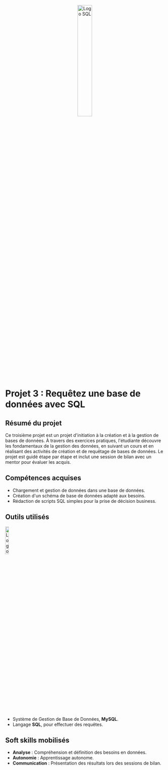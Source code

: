 <p align="center">
  <img src="https://github.com/user-attachments/assets/9c44e5af-30be-4359-9a0a-2690a338b366" alt="Logo SQL" width= 30% />
<p>
  
# Projet 3 : Requêtez une base de données avec SQL

## Résumé du projet
Ce troisième projet est un projet d'initiation à la création et à la gestion de bases de données. À travers des
exercices pratiques, l'étudiante découvre les fondamentaux de la gestion des données, en suivant un cours et en
réalisant des activités de création et de requêtage de bases de données. Le projet est guidé étape par étape et 
inclut une session de bilan avec un mentor pour évaluer les acquis.

## Compétences acquises
- Chargement et gestion de données dans une base de données.
- Création d'un schéma de base de données adapté aux besoins.
- Rédaction de scripts SQL simples pour la prise de décision business.
  
## Outils utilisés
<img src="https://github.com/user-attachments/assets/2be11ae2-2202-4a20-8c1f-cabe4a7aad60" alt="Logo PowerBI" width= 15% />

- Système de Gestion de Base de Données, **MySQL**.
- Langage **SQL**, pour effectuer des requêtes.

## Soft skills mobilisés
- **Analyse** : Compréhension et définition des besoins en données.
- **Autonomie** : Apprentissage autonome.
- **Communication** : Présentation des résultats lors des sessions de bilan.
